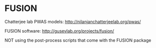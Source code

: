 # FUSION

Chatterjee lab PWAS models: http://nilanjanchatterjeelab.org/pwas/

FUSION software: http://gusevlab.org/projects/fusion/

NOT using the post-process scripts that come with the FUSION package
